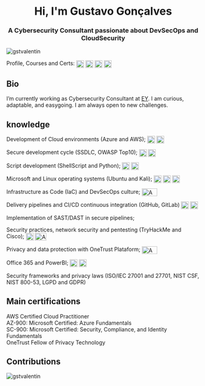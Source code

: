 <h1 align="center">Hi, I'm Gustavo Gonçalves</h1>
<h3 align="center">A Cybersecurity Consultant passionate about DevSecOps and CloudSecurity</h3>

<p align="left"> <img src="https://komarev.com/ghpvc/?username=gstvalentin&label=Profile%20views&color=0e75b6&style=flat" alt="gstvalentin" align="center" /> 

Profile, Courses and Certs: <a href="https://linkedin.com/in/gstgoncalves" target="blank"><img align="center" src="https://raw.githubusercontent.com/rahuldkjain/github-profile-readme-generator/master/src/images/icons/Social/linked-in-alt.svg" alt="gstgoncalves" height="20" width="20" /></a>  <a href="https://tryhackme.com/p/gstvalentin" target="blank"><img align="center" src="https://tryhackme.com/img/favicon.png" alt="gstvalentin" height="20" width="20" /></a>  <a href="https://cursos.alura.com.br/user/gstgoncalves" target="blank"><img align="center" src="https://static-s.aa-cdn.net/img/ios/1225776635/b3ede73760b7e1501dada15d61da224e?v=1" alt="gstgoncalves" height="20" width="20" /></a>  <a href="https://www.credly.com/users/gstvalentin/badges" target="blank"><img align="center" src="https://images.credly.com/images/b685de69-03cf-402c-b8e3-62ecd0e2e949/blob.png" alt="gstgoncalves" height="20" width="20" /></a> </p>

<h2 align="left"> Bio </h2>

I’m currently working as Cybersecurity Consultant at [EY](https://www.ey.com/). I am curious, adaptable, and easygoing. I am always open to new challenges.

<h2 align="left"> knowledge </h2>


Development of Cloud environments (Azure and AWS); <img src="https://img.icons8.com/color/96/000000/amazon-web-services.png" alt="Aws" align="center" width="20" height="20"/> <img src="https://img.icons8.com/fluency/48/000000/azure-1.png" alt="Aws" align="center" width="20" height="20"/> 

Secure development cycle (SSDLC, OWASP Top10);  <img src="https://res.cloudinary.com/practicaldev/image/fetch/s--mZ6zgjzb--/c_imagga_scale,f_auto,fl_progressive,h_1080,q_auto,w_1080/https://dev-to-uploads.s3.amazonaws.com/uploads/articles/7s4w0pth3wrf29nocebo.png" alt="Aws" align="center" width="20" height="20"/> <img src="https://www.alura.com.br/assets/api/cursos/owasp-security-verification-standard-v5-a-v8.svg" alt="Aws" align="center" width="20" height="20"/> 

Script development (ShellScript and Python); <img src="https://camo.githubusercontent.com/a1f5aff58892807c94b62322f48bdc886d3a2ad0ec2604fee1853ee84275739e/68747470733a2f2f75706c6f61642e77696b696d656469612e6f72672f77696b6970656469612f636f6d6d6f6e732f7468756d622f322f32302f426173685f4c6f676f5f626c61636b5f616e645f77686974655f69636f6e5f6f6e6c792e7376672f3132303070782d426173685f4c6f676f5f626c61636b5f616e645f77686974655f69636f6e5f6f6e6c792e7376672e706e67" alt="Aws" align="center" width="20" height="20"/> <img src="https://img.icons8.com/color/96/000000/python--v1.png" alt="Aws" align="center" width="20" height="20"/>

Microsoft and Linux operating systems (Ubuntu and Kali); <img src="https://img.icons8.com/color/96/000000/windows-10.png" alt="Aws" align="center" width="20" height="20"/> <img src="https://img.icons8.com/color/96/000000/ubuntu--v1.png" alt="Aws" align="center" width="20" height="20"/> <img src="https://img.icons8.com/plasticine/100/000000/kali-linux.png" alt="Aws" align="center" width="20" height="20"/> 

Infrastructure as Code (IaC) and DevSecOps culture; <img src="https://www.primecontrol.com.br/wp-content/uploads/2019/10/diagrama-devsecops.png" alt="Aws" align="center" width="40" height="20"/> 

Delivery pipelines and CI/CD continuous integration (GitHub, GitLab) <img src="https://cdn.icon-icons.com/icons2/2429/PNG/512/github_logo_icon_147285.png" alt="Aws" align="center" width="20" height="20"/> <img src="https://cdn-icons-png.flaticon.com/512/5968/5968853.png" alt="Aws" align="center" width="20" height="20"/> 

Implementation of SAST/DAST in secure pipelines; 

Security practices, network security and pentesting (TryHackMe and Cisco); <img src="https://tryhackme.com/img/favicon.png" alt="Aws" align="center" width="20" height="20"/> <img src="https://marcas-logos.net/wp-content/uploads/2020/03/Cisco-Logo-Antigo.jpg" alt="Aws" align="center" width="30" height="20"/> 

Privacy and data protection with OneTrust Plataform;  <img src="https://www.onetrust.com/br/wp-content/uploads/2021/06/20200729-OneTrust-CMYK-GreenBG.png" alt="Aws" align="center" width="40" height="20"/> 

Office 365 and PowerBI; <img src="https://img.icons8.com/color/96/000000/office-365.png" alt="Aws" align="center" width="20" height="20"/> <img src="https://img.icons8.com/color/96/000000/power-bi.png" alt="Aws" align="center" width="20" height="20"/> 

Security frameworks and privacy laws (ISO/IEC 27001 and 27701, NIST CSF, NIST 800-53, LGPD and GDPR)

<h2 align="left">Main certifications</h2>

AWS Certified Cloud Practitioner <br>
AZ-900: Microsoft Certified: Azure Fundamentals<br>
SC-900: Microsoft Certified: Security, Compliance, and Identity Fundamentals <br>
OneTrust Fellow of Privacy Technology<br>


<h2 align="left">Contributions</h2>

<p><img align="left" src="https://github-readme-stats.vercel.app/api/top-langs?username=gstvalentin&show_icons=true&locale=en&layout=compact" alt="gstvalentin"/></p>

